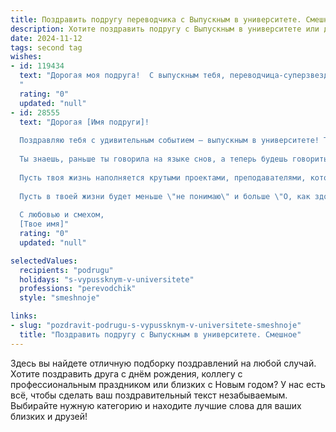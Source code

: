 ```yaml
---
title: Поздравить подругу переводчика с Выпускным в университете. Смешное
description: Хотите поздравить подругу с Выпускным в университете или другим праздником? Наш ИИ создаст незабываемое поздравление, а вы обязательно выделитесь среди других.  
date: 2024-11-12
tags: second tag
wishes:
- id: 119434
  text: "Дорогая моя подруга!  С выпускным тебя, переводчица-суперзвезда!  Надеюсь, твоя жизнь после универа будет настолько же насыщенной и многогранной, как твой будущий словарь синонимов.  Пусть тебе не придётся переводить «жить» как «выживать», а «зарплата» – как «мизер».  Удачи,  пусть карьера твоя взлетит выше, чем курс доллара!  И помни:  главное – не перепутать «свадьба» с «похороны», особенно на собственном торжестве! 😉
  "
  rating: "0"
  updated: "null"
- id: 28555
  text: "Дорогая [Имя подруги]!
  
  Поздравляю тебя с удивительным событием — выпускным в университете! Ты теперь не просто переводчик, а переводчик с дипломом! Можешь смело переводить \"подъем\" — и пусть твоя карьера стартует с высоты, а не с подметания полов!
  
  Ты знаешь, раньше ты говорила на языке снов, а теперь будешь говорить на языке успеха. Никакие языковые барьеры теперь не остановят даму с дипломом! Желаю тебе перевести все свои мечты в реальность, а если встретишь трудности, помни: даже \"привет\" на нескольких языках звучит почти так же!
  
  Пусть твоя жизнь наполняется крутыми проектами, преподавателями, которые умеют ставить пятерки только за улыбку, и заказчиками, которые платят золотом! Пусть твои навыки перевода проявляются не только в работе, но и в умении переводить плохое настроение в отличное!
  
  Пусть в твоей жизни будет меньше \"не понимаю\" и больше \"О, как здорово!\"! Поздравляю тебя, выпускница! Вперед, к новым вершинам!
  
  С любовью и смехом,
  [Твое имя]"
  rating: "0"
  updated: "null"

selectedValues:
  recipients: "podrugu"
  holidays: "s-vypussknym-v-universitete"
  professions: "perevodchik"
  style: "smeshnoje"

links:
- slug: "pozdravit-podrugu-s-vypussknym-v-universitete-smeshnoje"
  title: "Поздравить подругу с Выпускным в университете. Смешное"
---
```


Здесь вы найдете отличную подборку поздравлений на любой случай.
Хотите поздравить друга с днём рождения, коллегу с профессиональным праздником или близких с Новым годом? У нас есть всё, чтобы сделать ваш поздравительный текст незабываемым. Выбирайте нужную категорию и находите лучшие слова для ваших близких и друзей!
